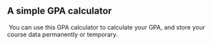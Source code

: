 ## A simple GPA calculator

​	You can use this GPA calculator to calculate your GPA, and store your course data permanently or temporary. 